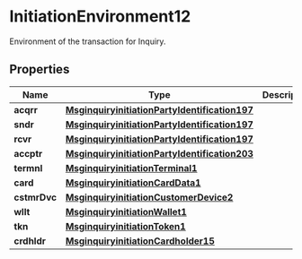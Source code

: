 

# InitiationEnvironment12

Environment of the transaction for Inquiry.
## Properties

Name | Type | Description | Notes
------------ | ------------- | ------------- | -------------
**acqrr** | [**MsginquiryinitiationPartyIdentification197**](MsginquiryinitiationPartyIdentification197.md) |  |  [optional]
**sndr** | [**MsginquiryinitiationPartyIdentification197**](MsginquiryinitiationPartyIdentification197.md) |  |  [optional]
**rcvr** | [**MsginquiryinitiationPartyIdentification197**](MsginquiryinitiationPartyIdentification197.md) |  |  [optional]
**accptr** | [**MsginquiryinitiationPartyIdentification203**](MsginquiryinitiationPartyIdentification203.md) |  |  [optional]
**termnl** | [**MsginquiryinitiationTerminal1**](MsginquiryinitiationTerminal1.md) |  |  [optional]
**card** | [**MsginquiryinitiationCardData1**](MsginquiryinitiationCardData1.md) |  |  [optional]
**cstmrDvc** | [**MsginquiryinitiationCustomerDevice2**](MsginquiryinitiationCustomerDevice2.md) |  |  [optional]
**wllt** | [**MsginquiryinitiationWallet1**](MsginquiryinitiationWallet1.md) |  |  [optional]
**tkn** | [**MsginquiryinitiationToken1**](MsginquiryinitiationToken1.md) |  |  [optional]
**crdhldr** | [**MsginquiryinitiationCardholder15**](MsginquiryinitiationCardholder15.md) |  |  [optional]



